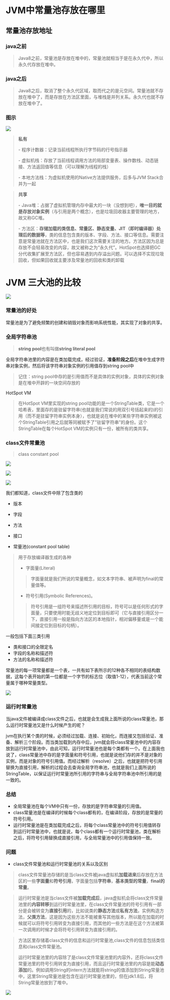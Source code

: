# JVM中常量池存放在哪里



## 常量池存放地址

### java之前

> Java8之前，常量池是存放在堆中的，常量池就相当于是在永久代中，所以永久代存放在堆中。

### java之后



>  Java8之后，取消了整个永久代区域，取而代之的是元空间。常量池就不存放在堆中了，而是存放在方法区里面，与堆栈是并列关系。永久代也就不存放在堆中了。



### 图示



![](image/JVM-01.png)

> **私有** 
>
> \- 程序计数器：记录当前线程所执行字节码的行号指示器 
>
> \- 虚拟机栈：存放了当前线程调用方法的局部变量表、操作数栈、动态链接、方法返回值等信息（可以理解为线程的栈） 
>
> \- 本地方法栈：为虚拟机使用的Native方法提供服务，后多与JVM Stack合并为一起



> **共享** 
>
> \- Java堆：占据了虚拟机管理内存中最大的一块（没想到吧），**唯一目的就是存放对象实例**（与引用是两个概念），也是垃圾回收器主要管理的地方，故又称GC堆。
>
>
>
> \- 方法区：**存储加载的类信息、常量区、静态变量、JIT（即时编译器）处理后的数据等**，类的信息包含类的版本、字段、方法、接口等信息。需要注意是常量池就在方法区中，也是我们这次需要关注的地方。方法区因为总是存放不会轻易改变的内容，故又被称之为“永久代”。HotSpot也选择把GC分代收集扩展至方法区，但也容易遇到内存溢出问题。可以选择不实现垃圾回收，但如果回收就主要涉及常量池的回收和类的卸载

# JVM 三大池的比较



![](image/JVM-03.png)



### 常量池的好处

常量池是为了避免频繁的创建和销毁对象而影响系统性能，其实现了对象的共享。

### 全局字符串池

> **string pool**也有叫做**string literal pool**

全局字符串池里的内容是在类加载完成，经过验证，**准备阶段之后**在堆中生成字符串对象实例，然后将该字符串对象实例的引用值存到string pool中

> 记住：string pool中存的是引用值而不是具体的实例对象，具体的实例对象是在堆中开辟的一块空间存放的 

HotSpot VM

> 在HotSpot VM里实现的string pool功能的是一个StringTable类，它是一个哈希表，里面存的是驻留字符串(也就是我们常说的用双引号括起来的)的引用（而不是驻留字符串实例本身），也就是说在堆中的某些字符串实例被这个StringTable引用之后就等同被赋予了”驻留字符串”的身份。这个StringTable在每个HotSpot VM的实例只有一份，被所有的类共享。



### class文件常量池

> class constant pool



![](image/JVM-06.png)

![](image/JVM-02.png)

![](image/JVM-04.png)



我们都知道，class文件中除了包含类的

- 版本

- 字段

- 方法

- 接口

- 常量池(constant pool table)

> 用于存放编译器生成的各种
>
> - 字面量(Literal)
>
> > 字面量就是我们所说的常量概念，如文本字符串、被声明为final的常量值等。
>
> - 符号引用(Symbolic References)。
>
> > 符号引用是一组符号来描述所引用的目标，符号可以是任何形式的字面量，只要使用时能无歧义地定位到目标即可（它与直接引用区分一下，直接引用一般是指向方法区的本地指针，相对偏移量或是一个能间接定位到目标的句柄）。

一般包括下面三类引用

- 类和接口的全限定名
- 字段的名称和描述符
- 方法的名称和描述符

常量池的每一项常量都是一个表，一共有如下表所示的12种各不相同的表结构数据，这每个表开始的第一位都是一个字节的标志位（取值1-12），代表当前这个常量属于哪种常量类型。

![](image/JVM-05.png)

### 运行时常量池

当java文件被编译成class文件之后，也就是会生成我上面所说的class常量池，那么运行时常量池又是什么时候产生的呢？

jvm在执行某个类的时候，必须经过加载、连接、初始化，而连接又包括验证、准备、解析三个阶段。而当类加载到内存中后，jvm就会将class常量池中的内容存放到运行时常量池中，由此可知，运行时常量池也是每个类都有一个。在上面我也说了，class常量池中存的是字面量和符号引用，也就是说他们存的并不是对象的实例，而是对象的符号引用值。而经过解析（resolve）之后，也就是把符号引用替换为直接引用，解析的过程会去查询全局字符串池，也就是我们上面所说的StringTable，以保证运行时常量池所引用的字符串与全局字符串池中所引用的是一致的。

### 总结

- 全局常量池在每个VM中只有一份，存放的是字符串常量的引用值。
- class常量池是在编译的时候每个class都有的，在编译阶段，存放的是常量的符号引用。
- 运行时常量池是在类加载完成之后，将每个class常量池中的符号引用值转存到运行时常量池中，也就是说，每个class都有一个运行时常量池，类在解析之后，将符号引用替换成直接引用，与全局常量池中的引用值保持一致。



### 问题

- class文件常量池和运行时常量池的关系以及区别

> class文件常量池存储的是当class文件被java虚拟机**加载进来**后存放在方法区的一些**字面量**和**符号引用**，字面量包括**字符串**，**基本类型的常量**，**final的常量**。



> 运行时常量池是当class文件被**加载完成后**，java虚拟机会将class文件常量池里的**内容转移**到运行时常量池里，在class文件常量池的符号引用有一部分是会被转变为**直接引用**的，比如说类的**静态方法**或**私有方法**，实例构造方法，**父类方法**，这是因为这些方法不能被重写其他版本，所以能在加载的时候就可以将符号引用转变为直接引用，而其他的一些方法是在这个方法被第一次调用的时候才会将符号引用转变为直接引用的。



> 方法区里存储着class文件的信息和运行时常量池,class文件的信息包括类信息和class文件常量池。
>
> 运行时常量池里的内容除了是class文件常量池里的内容外，还将class文件常量池里的符号引用转变为直接引用，而且运行时常量池里的内容是能**动态添加**的。例如调用String的intern方法就能将string的值添加到String常量池中，这里String常量池是包含在运行时常量池里的，但在jdk1.8后，将String常量池放到了堆中。

![](image/JVM-07.png)

